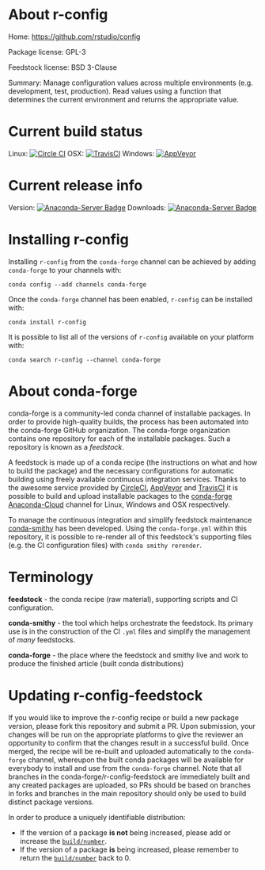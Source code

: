 About r-config
==============

Home: https://github.com/rstudio/config

Package license: GPL-3

Feedstock license: BSD 3-Clause

Summary: Manage configuration values across multiple environments (e.g. development, test, production). Read values using a function that determines the current environment and returns the appropriate value.



Current build status
====================

Linux: [![Circle CI](https://circleci.com/gh/conda-forge/r-config-feedstock.svg?style=shield)](https://circleci.com/gh/conda-forge/r-config-feedstock)
OSX: [![TravisCI](https://travis-ci.org/conda-forge/r-config-feedstock.svg?branch=master)](https://travis-ci.org/conda-forge/r-config-feedstock)
Windows: [![AppVeyor](https://ci.appveyor.com/api/projects/status/github/conda-forge/r-config-feedstock?svg=True)](https://ci.appveyor.com/project/conda-forge/r-config-feedstock/branch/master)

Current release info
====================
Version: [![Anaconda-Server Badge](https://anaconda.org/conda-forge/r-config/badges/version.svg)](https://anaconda.org/conda-forge/r-config)
Downloads: [![Anaconda-Server Badge](https://anaconda.org/conda-forge/r-config/badges/downloads.svg)](https://anaconda.org/conda-forge/r-config)

Installing r-config
===================

Installing `r-config` from the `conda-forge` channel can be achieved by adding `conda-forge` to your channels with:

```
conda config --add channels conda-forge
```

Once the `conda-forge` channel has been enabled, `r-config` can be installed with:

```
conda install r-config
```

It is possible to list all of the versions of `r-config` available on your platform with:

```
conda search r-config --channel conda-forge
```


About conda-forge
=================

conda-forge is a community-led conda channel of installable packages.
In order to provide high-quality builds, the process has been automated into the
conda-forge GitHub organization. The conda-forge organization contains one repository
for each of the installable packages. Such a repository is known as a *feedstock*.

A feedstock is made up of a conda recipe (the instructions on what and how to build
the package) and the necessary configurations for automatic building using freely
available continuous integration services. Thanks to the awesome service provided by
[CircleCI](https://circleci.com/), [AppVeyor](http://www.appveyor.com/)
and [TravisCI](https://travis-ci.org/) it is possible to build and upload installable
packages to the [conda-forge](https://anaconda.org/conda-forge)
[Anaconda-Cloud](http://docs.anaconda.org/) channel for Linux, Windows and OSX respectively.

To manage the continuous integration and simplify feedstock maintenance
[conda-smithy](http://github.com/conda-forge/conda-smithy) has been developed.
Using the ``conda-forge.yml`` within this repository, it is possible to re-render all of
this feedstock's supporting files (e.g. the CI configuration files) with ``conda smithy rerender``.


Terminology
===========

**feedstock** - the conda recipe (raw material), supporting scripts and CI configuration.

**conda-smithy** - the tool which helps orchestrate the feedstock.
                   Its primary use is in the construction of the CI ``.yml`` files
                   and simplify the management of *many* feedstocks.

**conda-forge** - the place where the feedstock and smithy live and work to
                  produce the finished article (built conda distributions)


Updating r-config-feedstock
===========================

If you would like to improve the r-config recipe or build a new
package version, please fork this repository and submit a PR. Upon submission,
your changes will be run on the appropriate platforms to give the reviewer an
opportunity to confirm that the changes result in a successful build. Once
merged, the recipe will be re-built and uploaded automatically to the
`conda-forge` channel, whereupon the built conda packages will be available for
everybody to install and use from the `conda-forge` channel.
Note that all branches in the conda-forge/r-config-feedstock are
immediately built and any created packages are uploaded, so PRs should be based
on branches in forks and branches in the main repository should only be used to
build distinct package versions.

In order to produce a uniquely identifiable distribution:
 * If the version of a package **is not** being increased, please add or increase
   the [``build/number``](http://conda.pydata.org/docs/building/meta-yaml.html#build-number-and-string).
 * If the version of a package **is** being increased, please remember to return
   the [``build/number``](http://conda.pydata.org/docs/building/meta-yaml.html#build-number-and-string)
   back to 0.
